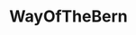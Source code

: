 ---
title: WayOfTheBern
crosslinks:
- autotldr
- Enough_Sanders_Spam
- conspiracy
- SandersForPresident
- politics
- TopMindsOfReddit
- Kossacks_for_Sanders
- The_Donald
- TheRecordCorrected
- Political_Revolution
- ChapoTrapHouse
- WikiLeaks
- hillaryclinton
- LateStageCapitalism
- all
- news
- StillSandersForPres
- EnoughTrumpSpam
- HillaryForPrison
- TruthLeaks
---